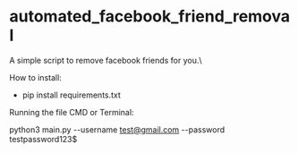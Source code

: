 # automated_facebook_friend_removal
A simple script to remove facebook friends for you.\

How to install:

- pip install requirements.txt

Running the file CMD or Terminal: 

python3 main.py --username test@gmail.com --password testpassword123$

